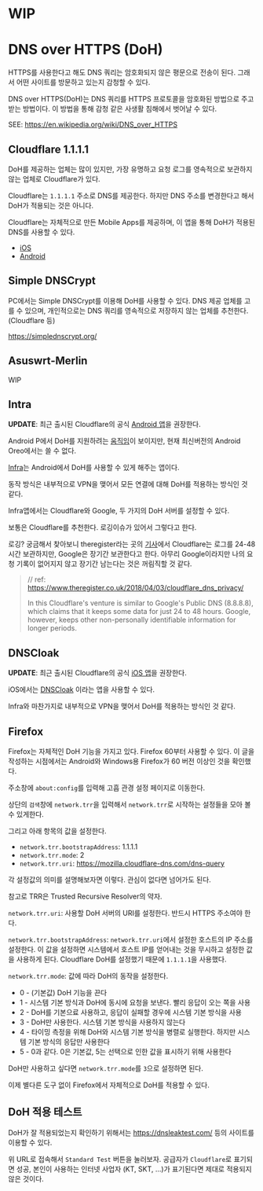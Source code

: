 # WIP

# DNS over HTTPS (DoH)

HTTPS를 사용한다고 해도 DNS 쿼리는 암호화되지 않은 평문으로 전송이 된다. 그래서 어떤 사이트를 방문하고 있는지 감청할 수 있다.

DNS over HTTPS(DoH)는 DNS 쿼리를 HTTPS 프로토콜을 암호화된 방법으로 주고받는 방법이다. 이 방법을 통해 감청 같은 사생활 침해에서 벗어날 수 있다.

SEE: https://en.wikipedia.org/wiki/DNS_over_HTTPS

## Cloudflare 1.1.1.1

DoH를 제공하는 업체는 많이 있지만, 가장 유명하고 요청 로그를 영속적으로 보관하지 않는 업체로 Cloudflare가 있다.

Cloudflare는 `1.1.1.1` 주소로 DNS를 제공한다. 하지만 DNS 주소를 변경한다고 해서 DoH가 적용되는 것은 아니다.

Cloudflare는 자체적으로 만든 Mobile Apps를 제공하며, 이 앱을 통해 DoH가 적용된 DNS를 사용할 수 있다.

- [iOS](https://itunes.apple.com/us/app/1-1-1-1-faster-internet/id1423538627?mt=8)
- [Android](https://play.google.com/store/apps/details?id=com.cloudflare.onedotonedotonedotone)

## Simple DNSCrypt

PC에서는 Simple DNSCrypt를 이용해 DoH를 사용할 수 있다. DNS 제공 업체를 고를 수 있으며, 개인적으로는 DNS 쿼리를 영속적으로 저장하지 않는 업체를 추천한다. (Cloudflare 등)

https://simplednscrypt.org/

## Asuswrt-Merlin

WIP

## Intra

**UPDATE**: 최근 출시된 Cloudflare의 공식 [Android 앱](https://play.google.com/store/apps/details?id=com.cloudflare.onedotonedotonedotone)을 권장한다.

Android P에서 DoH를 지원하려는 [움직임](https://android-developers.googleblog.com/2018/04/dns-over-tls-support-in-android-p.html)이 보이지만, 현재 최신버전의 Android Oreo에서는 쓸 수 없다.

[Infra](https://play.google.com/store/apps/details?id=app.intra&hl=en_US)는 Android에서 DoH를 사용할 수 있게 해주는 앱이다.

동작 방식은 내부적으로 VPN을 맺어서 모든 연결에 대해 DoH를 적용하는 방식인 것 같다.

Infra앱에서는 Cloudflare와 Google, 두 가지의 DoH 서버를 설정할 수 있다.

보통은 Cloudflare를 추천한다. 로깅이슈가 있어서 그렇다고 한다. 

로깅? 궁금해서 찾아보니 theregister라는 곳의 [기사](https://www.theregister.co.uk/2018/04/03/cloudflare_dns_privacy/)에서 Cloudflare는 로그를 24-48시간 보관하지만, Google은 장기간 보관한다고 한다. 아무리 Google이라지만 나의 요청 기록이 없어지지 않고 장기간 남는다는 것은 꺼림직할 것 같다.

> // ref: https://www.theregister.co.uk/2018/04/03/cloudflare_dns_privacy/
>
> In this Cloudflare's venture is similar to Google's Public DNS (8.8.8.8), which claims that it keeps some data for just 24 to 48 hours. Google, however, keeps other non-personally identifiable information for longer periods.

## DNSCloak

**UPDATE**: 최근 출시된 Cloudflare의 공식 [iOS 앱](https://itunes.apple.com/us/app/1-1-1-1-faster-internet/id1423538627?mt=8)을 권장한다.

iOS에서는 [DNSCloak](https://itunes.apple.com/kr/app/dnscloak-dnscrypt-doh-client/id1330471557?mt=8) 이라는 앱을 사용할 수 있다.

Infra와 마찬가지로 내부적으로 VPN을 맺어서 DoH를 적용하는 방식인 것 같다.

## Firefox

Firefox는 자체적인 DoH 기능을 가지고 있다. Firefox 60부터 사용할 수 있다. 이 글을 작성하는 시점에서는 Android와 Windows용 Firefox가 60 버전 이상인 것을 확인했다.

주소창에 `about:config`를 입력해 고흡 관경 설정 페이지로 이동한다. 

상단의 `검색`창에 `network.trr`을 입력해서 `network.trr`로 시작하는 설정들을 모아 볼 수 있게한다.

그리고 아래 항목의 값을 설정한다.

- `network.trr.bootstrapAddress`: 1.1.1.1
- `network.trr.mode`: 2
- `network.trr.uri`: https://mozilla.cloudflare-dns.com/dns-query

각 설정값의 의미를 설명해보자면 이렇다.
관심이 없다면 넘어가도 된다.

참고로 TRR은 Trusted Recursive Resolver의 약자.

`network.trr.uri`: 사용할 DoH 서버의 URI를 설정한다. 반드시 HTTPS 주소여야 한다.

`network.trr.bootstrapAddress`: `network.trr.uri`에서 설정한 호스트의 IP 주소를 설정한다. 이 값을 설정하면 시스템에서 호스트 IP를 얻어내는 것을 무시하고 설정한 값을 사용하게 된다. Cloudflare DoH를 설정했기 때문에 `1.1.1.1`을 사용했다.

`network.trr.mode`: 값에 따라 DoH의 동작을 설정한다.

- 0 - (기본값) DoH 기능을 끈다
- 1 - 시스템 기본 방식과 DoH에 동시에 요청을 보낸다. 빨리 응답이 오는 쪽을 사용
- 2 - DoH를 기본으료 사용하고, 응답이 실패할 경우에 시스템 기본 방식을 사용
- 3 - DoH만 사용한다. 시스템 기본 방식을 사용하지 않는다
- 4 - 타이밍 측정을 위해 DoH와 시스템 기본 방식을 병렬로 실행한다. 하지만 시스템 기본 방식의 응답만 사용한다
- 5 - 0과 같다. 0은 기본값, 5는 선택으로 인한 값을 표시하기 위해 사용한다

DoH만 사용하고 싶다면 `network.trr.mode`를 `3`으로 설정하면 된다.

이제 별다른 도구 없이 Firefox에서 자체적으로 DoH를 적용할 수 있다.

## DoH 적용 테스트

DoH가 잘 적용되었는지 확인하기 위해서는 https://dnsleaktest.com/ 등의 사이트를 이용할 수 있다.

위 URL로 접속해서 `Standard Test` 버튼을 눌러보자. 공급자가 `Cloudflare`로 표기되면 성공, 본인이 사용하는 인터넷 사업자 (KT, SKT, ...)가 표기된다면 제대로 적용되지 않은 것이다.
